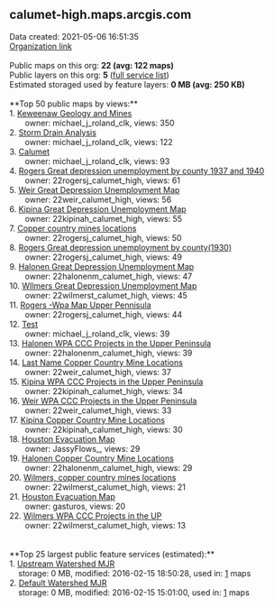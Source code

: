 <h2>calumet-high.maps.arcgis.com</h2> Data created: 2021-05-06 16:51:35 <br /><a target='new' href='https://calumet-high.maps.arcgis.com'>Organization link</a><br /><br />Public maps on this org: <b>22 (avg: 122 maps)</b><br />Public layers on this org: <b>5 </b>(<a target='new' href='https://services.arcgis.com/dLK8m2WGWgbSnOHh/ArcGIS/rest/services'>full service list</a>)<br />Estimated storaged used by feature layers: <b>0 MB (avg: 250 KB)</b><br /><br />**Top 50 public maps by views:**<br />  1. <a target='new' href='https://www.arcgis.com/home/item.html?id=de60fc036c5b4f04b38ea0575cbdfffa'>Keweenaw Geology and Mines</a> <br />  &nbsp;&nbsp;&nbsp;&nbsp; &nbsp;&nbsp;owner: michael_j_roland_clk, views: 350<br />  2. <a target='new' href='https://www.arcgis.com/home/item.html?id=e6943aa17d624ac5a5de397ab0d12416'>Storm Drain Analysis</a> <br />  &nbsp;&nbsp;&nbsp;&nbsp; &nbsp;&nbsp;owner: michael_j_roland_clk, views: 122<br />  3. <a target='new' href='https://www.arcgis.com/home/item.html?id=4e72c680327545e0a82001b6c3087dd7'>Calumet</a> <br />  &nbsp;&nbsp;&nbsp;&nbsp; &nbsp;&nbsp;owner: michael_j_roland_clk, views: 93<br />  4. <a target='new' href='https://www.arcgis.com/home/item.html?id=c936ba5a8c1a46e2a13241569ba3898d'>Rogers Great depression unemployment by county 1937 and 1940</a> <br />  &nbsp;&nbsp;&nbsp;&nbsp; &nbsp;&nbsp;owner: 22rogersj_calumet_high, views: 61<br />  5. <a target='new' href='https://www.arcgis.com/home/item.html?id=44c53cbf749e4b3088a04928131ef15a'>Weir Great Depression Unemployment Map</a> <br />  &nbsp;&nbsp;&nbsp;&nbsp; &nbsp;&nbsp;owner: 22weir_calumet_high, views: 56<br />  6. <a target='new' href='https://www.arcgis.com/home/item.html?id=3581324faefb4730bdb64b882ad10834'>Kipina Great Depression Unemployment Map</a> <br />  &nbsp;&nbsp;&nbsp;&nbsp; &nbsp;&nbsp;owner: 22kipinah_calumet_high, views: 55<br />  7. <a target='new' href='https://www.arcgis.com/home/item.html?id=d90784f8b45d413aa0fe94291995bcff'>Copper country mines locations </a> <br />  &nbsp;&nbsp;&nbsp;&nbsp; &nbsp;&nbsp;owner: 22rogersj_calumet_high, views: 50<br />  8. <a target='new' href='https://www.arcgis.com/home/item.html?id=62482d9ab4f84429aa8adfbe16e2a8a9'>Rogers Great depression unemployment by county(1930)</a> <br />  &nbsp;&nbsp;&nbsp;&nbsp; &nbsp;&nbsp;owner: 22rogersj_calumet_high, views: 49<br />  9. <a target='new' href='https://www.arcgis.com/home/item.html?id=05f0dec6376d4ab4811a6e5b612b2e16'>Halonen Great Depression Unemployment Map</a> <br />  &nbsp;&nbsp;&nbsp;&nbsp; &nbsp;&nbsp;owner: 22halonenm_calumet_high, views: 47<br />  10. <a target='new' href='https://www.arcgis.com/home/item.html?id=6f9c10f483ab439aaa270797a2ae8f4b'>WIlmers Great Depression Unemployment Map</a> <br />  &nbsp;&nbsp;&nbsp;&nbsp; &nbsp;&nbsp;owner: 22wilmerst_calumet_high, views: 45<br />  11. <a target='new' href='https://www.arcgis.com/home/item.html?id=09c2982a0d97400a98ac2d172f8a7a17'>Rogers -Wpa Map Upper Pennisula</a> <br />  &nbsp;&nbsp;&nbsp;&nbsp; &nbsp;&nbsp;owner: 22rogersj_calumet_high, views: 44<br />  12. <a target='new' href='https://www.arcgis.com/home/item.html?id=2ebecee869d44d5c986e65a75ad8a671'>Test</a> <br />  &nbsp;&nbsp;&nbsp;&nbsp; &nbsp;&nbsp;owner: michael_j_roland_clk, views: 39<br />  13. <a target='new' href='https://www.arcgis.com/home/item.html?id=7398a585a5914c5b84c3e3110ef2f8cc'>Halonen WPA CCC Projects in the Upper Peninsula</a> <br />  &nbsp;&nbsp;&nbsp;&nbsp; &nbsp;&nbsp;owner: 22halonenm_calumet_high, views: 39<br />  14. <a target='new' href='https://www.arcgis.com/home/item.html?id=b18fac032ef749e9a5b1511965503abe'>Last Name Copper Country Mine Locations</a> <br />  &nbsp;&nbsp;&nbsp;&nbsp; &nbsp;&nbsp;owner: 22weir_calumet_high, views: 37<br />  15. <a target='new' href='https://www.arcgis.com/home/item.html?id=03806d01c8b14da9bc52d7adaa9da1fb'>Kipina WPA CCC Projects in the Upper Peninsula</a> <br />  &nbsp;&nbsp;&nbsp;&nbsp; &nbsp;&nbsp;owner: 22kipinah_calumet_high, views: 34<br />  16. <a target='new' href='https://www.arcgis.com/home/item.html?id=ff74614482b647d8b4b0bdff8a09959b'>Weir WPA CCC Projects in the Upper Peninsula</a> <br />  &nbsp;&nbsp;&nbsp;&nbsp; &nbsp;&nbsp;owner: 22weir_calumet_high, views: 33<br />  17. <a target='new' href='https://www.arcgis.com/home/item.html?id=bebf8c7efd254e8893932ad93f912329'>Kipina Copper Country Mine Locations</a> <br />  &nbsp;&nbsp;&nbsp;&nbsp; &nbsp;&nbsp;owner: 22kipinah_calumet_high, views: 30<br />  18. <a target='new' href='https://www.arcgis.com/home/item.html?id=64b6529302654a63b931b40b7c1d8f8b'>Houston Evacuation Map</a> <br />  &nbsp;&nbsp;&nbsp;&nbsp; &nbsp;&nbsp;owner: JassyFlows_, views: 29<br />  19. <a target='new' href='https://www.arcgis.com/home/item.html?id=25ebd416084b45a994175d6140c77230'>Halonen Copper Country Mine Locations</a> <br />  &nbsp;&nbsp;&nbsp;&nbsp; &nbsp;&nbsp;owner: 22halonenm_calumet_high, views: 29<br />  20. <a target='new' href='https://www.arcgis.com/home/item.html?id=35eb5d75d57140fd8ac89b50b7ba8995'>Wilmers, copper country mines locations</a> <br />  &nbsp;&nbsp;&nbsp;&nbsp; &nbsp;&nbsp;owner: 22wilmerst_calumet_high, views: 21<br />  21. <a target='new' href='https://www.arcgis.com/home/item.html?id=e1d8fee586804359be656f1a1e2665d9'>Houston Evacuation Map</a> <br />  &nbsp;&nbsp;&nbsp;&nbsp; &nbsp;&nbsp;owner: gasturos, views: 20<br />  22. <a target='new' href='https://www.arcgis.com/home/item.html?id=6f5235fab3534726ac5f92aac756f785'>Wilmers WPA CCC Projects in the UP</a> <br />  &nbsp;&nbsp;&nbsp;&nbsp; &nbsp;&nbsp;owner: 22wilmerst_calumet_high, views: 13<br /><br /><br />**Top 25 largest public feature services (estimated):**<br /> 1. <a target='new' href='https://www.arcgis.com/home/item.html?id=46abe495d8ea47b184f5412f7e84d590'>Upstream Watershed MJR</a><br /> &nbsp;&nbsp;&nbsp;&nbsp;storage: 0 MB, modified: 2016-02-15 18:50:28,  used in: <a target='new' href='https://ed-ind-tb.s3-us-west-1.amazonaws.com/ADI/46abe495d8ea47b184f5412f7e84d590.html'> 1</a> maps<br /> 2. <a target='new' href='https://www.arcgis.com/home/item.html?id=122d6347ede74745a4a53c67f20dfbae'>Default Watershed MJR</a><br /> &nbsp;&nbsp;&nbsp;&nbsp;storage: 0 MB, modified: 2016-02-15 15:01:00,  used in: <a target='new' href='https://ed-ind-tb.s3-us-west-1.amazonaws.com/ADI/122d6347ede74745a4a53c67f20dfbae.html'> 1</a> maps<br />
